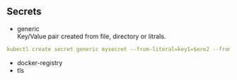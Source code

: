Secrets
--------------------

* generic
<br> Key/Value pair created from file, directory or litrals.
  
```yaml
kubectl create secret generic mysecret --from-literal=key1=$ere2 --from-literal=key2=@$#ery3
``` 

* docker-registry
* tls
